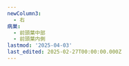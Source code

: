 ```yaml
---
newColumn3:
  - 右
病巣:
  - 前頭葉中部
  - 前頭葉内側
lastmod: '2025-04-03'
last_edited: 2025-02-27T00:00:00.000Z
---
```



